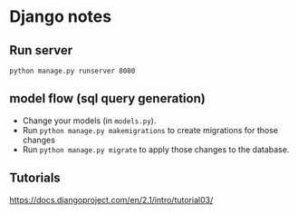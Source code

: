 # Django notes

## Run server

```
python manage.py runserver 8080
```
## model flow (sql query generation)
* Change your models (in `models.py`).
* Run `python manage.py makemigrations` to create migrations for those changes
* Run `python manage.py migrate` to apply those changes to the database.

## Tutorials
https://docs.djangoproject.com/en/2.1/intro/tutorial03/
